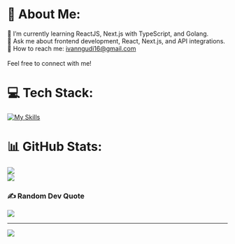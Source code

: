 # 💫 About Me:
🌱 I’m currently learning ReactJS, Next.js with TypeScript, and Golang.<br>💬 Ask me about frontend development, React, Next.js, and API integrations.<br>📧 How to reach me: ivanngudi16@gmail.com<br><br>Feel free to connect with me!


# 💻 Tech Stack:
[![My Skills](https://skillicons.dev/icons?i=apollo,aws,azure,bun,cloudflare,discord,docker,elysia,express,figma,firebase,gcp,github,githubactions,gitlab,go,graphql,js,jest,kotlin,kubernetes,linux,md,materialui,mongodb,nestjs,nextjs,nginx,nodejs,notion,npm,pnpm,postgres,postman,prisma,react,redux,tailwind,ts,ubuntu,vercel,vite,vitest,vscode,webstorm)](https://skillicons.dev)

# 📊 GitHub Stats:
![](https://github-readme-streak-stats.herokuapp.com/?user=ivan-nr&theme=nightowl&hide_border=false)<br/>
![](https://github-readme-stats.vercel.app/api/top-langs/?username=ivan-nr&theme=nightowl&hide_border=false&include_all_commits=false&count_private=true&layout=compact)

### ✍️ Random Dev Quote
![](https://quotes-github-readme.vercel.app/api?type=horizontal&theme=tokyonight)

---
[![](https://visitcount.itsvg.in/api?id=ivan-nr&icon=10&color=0)](https://visitcount.itsvg.in)

